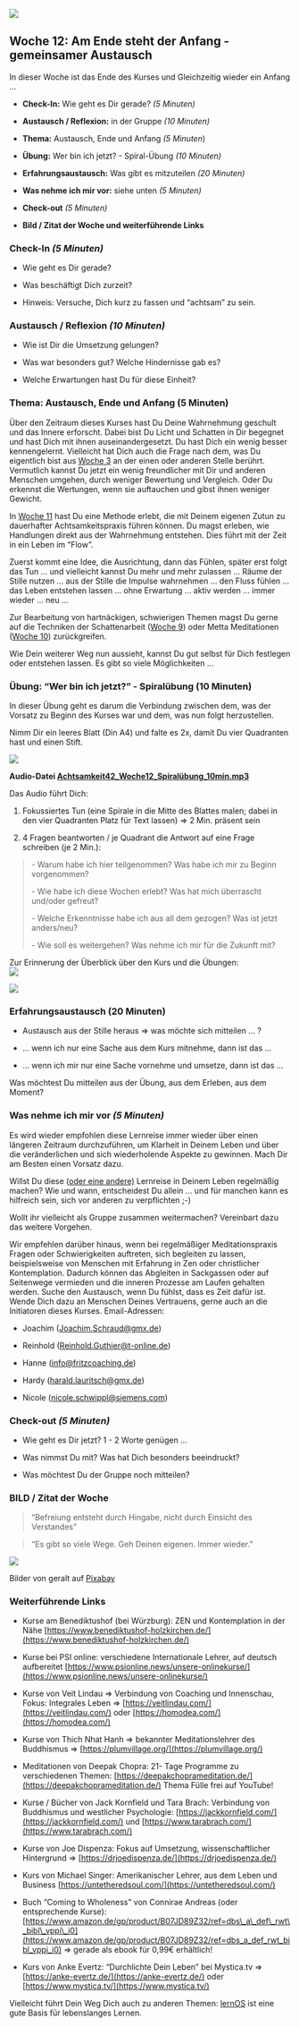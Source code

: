 

![](./images/OrangeLine.png)

## Woche 12: Am Ende steht der Anfang - gemeinsamer Austausch

In dieser Woche ist das Ende des Kurses und Gleichzeitig wieder ein
Anfang ...

-   **Check-In:** Wie geht es Dir gerade? *(5 Minuten)*

-   **Austausch / Reflexion:** in der Gruppe *(10 Minuten)*

-   **Thema:** Austausch, Ende und Anfang *(5 Minuten*)

-   **Übung:** Wer bin ich jetzt? - Spiral-Übung *(10 Minuten)*

-   **Erfahrungsaustausch:** Was gibt es mitzuteilen *(20 Minuten)*

-   **Was nehme ich mir vor:** siehe unten *(5 Minuten)*

-   **Check-out** *(5 Minuten)*

-   **Bild / Zitat der Woche und weiterführende Links**

### Check-In *(5 Minuten)*

-   Wie geht es Dir gerade?

-   Was beschäftigt Dich zurzeit?

-   Hinweis: Versuche, Dich kurz zu fassen und “achtsam” zu sein.

### Austausch / Reflexion *(10 Minuten)*

-   Wie ist Dir die Umsetzung gelungen?

-   Was war besonders gut? Welche Hindernisse gab es?

-   Welche Erwartungen hast Du für diese Einheit?

### Thema: Austausch, Ende und Anfang (5 Minuten)

Über den Zeitraum dieses Kurses hast Du Deine Wahrnehmung geschult und
das Innere erforscht. Dabei bist Du Licht und Schatten in Dir begegnet
und hast Dich mit ihnen auseinandergesetzt. Du hast Dich ein wenig
besser kennengelernt. Vielleicht hat Dich auch die Frage nach dem, was
Du eigentlich bist aus [Woche
3](#woche-3-ablenkung-und-widerstände-ich-bleibe-fokussiert) an der
einen oder anderen Stelle berührt. Vermutlich kannst Du jetzt ein wenig
freundlicher mit Dir und anderen Menschen umgehen, durch weniger
Bewertung und Vergleich. Oder Du erkennst die Wertungen, wenn sie
auftauchen und gibst ihnen weniger Gewicht.

In [Woche 11](#woche-11-achtsamkeit-und-prioritäten-im-alltag)
hast Du eine Methode erlebt, die mit Deinem eigenen Zutun zu dauerhafter
Achtsamkeitspraxis führen können. Du magst erleben, wie Handlungen
direkt aus der Wahrnehmung entstehen. Dies führt mit der Zeit in ein
Leben im “Flow”.

Zuerst kommt eine Idee, die Ausrichtung, dann das Fühlen, später erst
folgt das Tun … und vielleicht kannst Du mehr und mehr zulassen … Räume
der Stille nutzen ... aus der Stille die Impulse wahrnehmen … den Fluss
fühlen … das Leben entstehen lassen … ohne Erwartung … aktiv werden …
immer wieder … neu …

Zur Bearbeitung von hartnäckigen, schwierigen Themen magst Du gerne auf
die Techniken der Schattenarbeit ([Woche
9](#_heading=h.b6mcuearhs8v)) oder Metta Meditationen ([Woche
10](#woche-10-integration-und-werte)) zurückgreifen.

Wie Dein weiterer Weg nun aussieht, kannst Du gut selbst für Dich
festlegen oder entstehen lassen. Es gibt so viele Möglichkeiten ...

### Übung: “Wer bin ich jetzt?” - Spiralübung (10 Minuten)

In dieser Übung geht es darum die Verbindung zwischen dem, was der
Vorsatz zu Beginn des Kurses war und dem, was nun folgt herzustellen.

Nimm Dir ein leeres Blatt (Din A4) und falte es 2x, damit Du vier
Quadranten hast und einen Stift.

![](./images/image19.png)

**Audio-Datei [Achtsamkeit42_Woche12_Spiralübung_10min.mp3](https://drive.google.com/file/d/1exIDNOnUho3mJilg8dlQcDANuBrVOFGj/view?usp=sharing)**

Das Audio führt Dich:

1.  Fokussiertes Tun (eine Spirale in die Mitte des Blattes
    malen; dabei in den vier Quadranten Platz für Text lassen) =&gt; 2
    Min. präsent sein

2.  4 Fragen beantworten / je Quadrant die Antwort auf eine Frage
    schreiben (je 2 Min.):

> \- Warum habe ich hier teilgenommen? Was habe ich mir zu Beginn
> vorgenommen?
>
> \- Wie habe ich diese Wochen erlebt? Was hat mich überrascht und/oder
> gefreut?
>
> \- Welche Erkenntnisse habe ich aus all dem gezogen? Was ist jetzt
> anders/neu?
>
> \- Wie soll es weitergehen? Was nehme ich mir für die Zukunft mit?

Zur Erinnerung der Überblick über den Kurs und die Übungen:  
![](./images/image3.png)

![](./images/image4.png)

### Erfahrungsaustausch (20 Minuten)

-   Austausch aus der Stille heraus =&gt; was möchte sich mitteilen … ?

-   … wenn ich nur eine Sache aus dem Kurs mitnehme, dann ist das …

-   … wenn ich mir nur eine Sache vornehme und umsetze, dann ist das …

Was möchtest Du mitteilen aus der Übung, aus dem Erleben, aus dem
Moment?

### Was nehme ich mir vor *(5 Minuten)*

Es wird wieder empfohlen diese Lernreise immer wieder über einen
längeren Zeitraum durchzuführen, um Klarheit in Deinem Leben und über
die veränderlichen und sich wiederholende Aspekte zu gewinnen. Mach Dir
am Besten einen Vorsatz dazu.

Willst Du diese ([oder eine andere)](http://lernos.org) Lernreise
in Deinem Leben regelmäßig machen? Wie und wann, entscheidest Du allein
… und für manchen kann es hilfreich sein, sich vor anderen zu
verpflichten ;-)

Wollt ihr vielleicht als Gruppe zusammen weitermachen? Vereinbart dazu
das weitere Vorgehen.

Wir empfehlen darüber hinaus, wenn bei regelmäßiger Meditationspraxis
Fragen oder Schwierigkeiten auftreten, sich begleiten zu lassen,
beispielsweise von Menschen mit Erfahrung in Zen oder christlicher
Kontemplation. Dadurch können das Abgleiten in Sackgassen oder auf
Seitenwege vermieden und die inneren Prozesse am Laufen gehalten werden.
Suche den Austausch, wenn Du fühlst, dass es Zeit dafür ist. Wende Dich
dazu an Menschen Deines Vertrauens, gerne auch an die Initiatoren dieses
Kurses. Email-Adressen:

-   Joachim
    ([Joachim.Schraud@gmx.de](mailto:Joachim.Schraud@gmx.de))

-   Reinhold
    ([Reinhold.Guthier@t-online.de](mailto:Reinhold.Guthier@t-online.de))

-   Hanne ([info@fritzcoaching.de](mailto:info@fritzcoaching.de))

-   Hardy
    ([harald.lauritsch@gmx.de](mailto:harald.lauritsch@gmx.de))

-   Nicole
    ([nicole.schwippl@siemens.com](mailto:nicole.schwippl@siemens.com))

### Check-out *(5 Minuten)*

-   Wie geht es Dir jetzt? 1 - 2 Worte genügen …

-   Was nimmst Du mit? Was hat Dich besonders beeindruckt?

-   Was möchtest Du der Gruppe noch mitteilen?

### BILD / Zitat der Woche

> “Befreiung entsteht durch Hingabe, nicht durch Einsicht des Verstandes”
>

> “Es gibt so viele Wege. Geh Deinen eigenen. Immer wieder.”
>

![](./images/image20.png)

Bilder von geralt auf
[Pixabay](https://pixabay.com/de/?utm_source=link-attribution&utm_medium=referral&utm_campaign=image&utm_content=2847508)

### Weiterführende Links

-   Kurse am Benediktushof (bei Würzburg): ZEN und Kontemplation in der
    Nähe
    [https://www.benediktushof-holzkirchen.de/](https://www.benediktushof-holzkirchen.de/)

-   Kurse bei PSI online: verschiedene Internationale Lehrer, auf
    deutsch aufbereitet
    [https://www.psionline.news/unsere-onlinekurse/](https://www.psionline.news/unsere-onlinekurse/)

-   Kurse von Veit Lindau =&gt; Verbindung von Coaching und Innenschau,
    Fokus: Integrales Leben =&gt;
    [https://veitlindau.com/](https://veitlindau.com/) oder
    [https://homodea.com/](https://homodea.com/)

-   Kurse von Thich Nhat Hanh =&gt; bekannter Meditationslehrer des
    Buddhismus =&gt;
    [https://plumvillage.org/](https://plumvillage.org/)

-   Meditationen von Deepak Chopra: 21- Tage Programme zu verschiedenen
    Themen:
    [https://deepakchoprameditation.de/](https://deepakchoprameditation.de/)
    Thema Fülle frei auf YouTube!

-   Kurse / Bücher von Jack Kornfield und Tara Brach: Verbindung von
    Buddhismus und westlicher Psychologie:
    [https://jackkornfield.com/](https://jackkornfield.com/) und
    [https://www.tarabrach.com/](https://www.tarabrach.com/)

-   Kurse von Joe Dispenza: Fokus auf Umsetzung, wissenschaftlicher
    Hintergrund =&gt;
    [https://drjoedispenza.de/](https://drjoedispenza.de/)

-   Kurs von Michael Singer: Amerikanischer Lehrer, aus dem Leben und
    Business
    [https://untetheredsoul.com/](https://untetheredsoul.com/)

-   Buch “Coming to Wholeness” von Connirae Andreas (oder entsprechende
    Kurse):
    [https://www.amazon.de/gp/product/B07JD89Z32/ref=dbs\_a\_def\_rwt\_bibl\_vppi\_i0](https://www.amazon.de/gp/product/B07JD89Z32/ref=dbs_a_def_rwt_bibl_vppi_i0)
    =&gt; gerade als ebook für 0,99€ erhältlich!

-   Kurs von Anke Evertz: “Durchlichte Dein Leben” bei Mystica.tv =&gt;
    [https://anke-evertz.de/](https://anke-evertz.de/) oder
    [https://www.mystica.tv/](https://www.mystica.tv/)

Vielleicht führt Dein Weg Dich auch zu anderen Themen:
[lernOS](https://lernos.org) ist eine gute Basis für lebenslanges
Lernen.